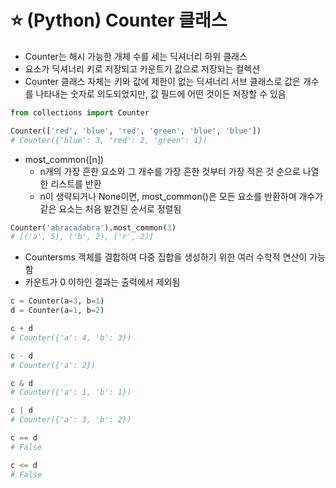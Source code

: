 # ⭐ (Python) Counter 클래스

- Counter는 해시 가능한 개체 수를 세는 딕셔너리 하위 클래스
- 요소가 딕셔너리 키로 저장되고 카운트가 값으로 저장되는 컬렉션
- Counter 클래스 자체는 키와 값에 제한이 없는 딕셔너리 서브 클래스로 값은 개수를 나타내는 숫자로 의도되었지만, 값 필드에 어떤 것이든 저장할 수 있음

```python
from collections import Counter

Counter(['red', 'blue', 'red', 'green', 'blue', 'blue'])
# Counter({'blue': 3, 'red': 2, 'green': 1})
```

- most_common([n])
  - n개의 가장 흔한 요소와 그 개수를 가장 흔한 것부터 가장 적은 것 순으로 나열한 리스트를 반환
  - n이 생략되거나 None이면, most_common()은 모든 요소를 반환하며 개수가 같은 요소는 처음 발견된 순서로 정렬됨

```python
Counter('abracadabra').most_common(3)
# [('a', 5), ('b', 2), ('r', 2)]
```

- Countersms 객체를 결합하여 다중 집합을 생성하기 위한 여러 수학적 연산이 가능함
- 카운트가 0 이하인 결과는 출력에서 제외됨

```python
c = Counter(a=3, b=1)
d = Counter(a=1, b=2)

c + d
# Counter({'a': 4, 'b': 3})

c - d
# Counter({'a': 2})

c & d
# Counter({'a': 1, 'b': 1})

c | d
# Counter({'a': 3, 'b': 2})

c == d
# False

c <= d
# False
```
